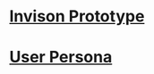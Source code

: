[Invison Prototype](https://invis.io/QUBK8BMNB)
================================================

[User Persona](https://invis.io/QUBK8BMNB)
================================================
